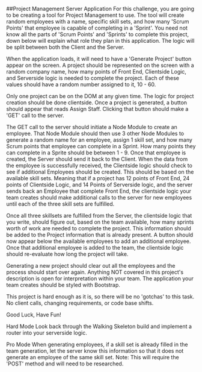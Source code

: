 ##Project Management Server Application
For this challenge, you are going to be creating a tool for Project Management to use. The tool will create random employees with a name, specific skill sets, and how many 'Scrum Points' that employee is capable of completing in a 'Sprint'. You need not know all the parts of 'Scrum Points' and 'Sprints' to complete this project, down below will explain what role they plan in this application. The logic will be split between both the Client and the Server.

When the application loads, it will need to have a 'Generate Project' button appear on the screen. A project should be represented on the screen with a random company name, how many points of Front End, Clientside Logic, and Serverside logic is needed to complete the project. Each of these values should have a random number assigned to it, 10 - 60.

Only one project can be on the DOM at any given time. The logic for project creation should be done clientside. Once a project is generated, a button should appear that reads Assign Staff. Clicking that button should make a 'GET' call to the server.

The GET call to the server should initiate a Node Module to create an employee. That Node Module should then use 3 other Node Modules to generate a random name for an employee, assign 1 skill set, and how many Scrum points that employee can complete in a Sprint. How many points they can complete in a Sprite should be between 1 - 9. Once that employee is created, the Server should send it back to the Client. When the data from the employee is successfully received, the Clientside logic should check to see if additional Employees should be created. This should be based on the available skill sets. Meaning that if a project has 12 points of Front End, 24 points of Clientside Logic, and 14 Points of Serverside logic, and the server sends back an Employee that complete Front End, the clientside logic your team creates should make additional calls to the server for new employees until each of the three skill sets are fulfilled.

Once all three skillsets are fulfilled from the Server, the clientside logic that you write, should figure out, based on the team available, how many sprints worth of work are needed to complete the project. This information should be added to the Project information that is already present. A button should now appear below the available employees to add an additional employee. Once that additional employee is added to the team, the clientside logic should re-evaluate how long the project will take.

Generating a new project should clear out all the employees and the process should start over again. Anything NOT covered in this project's description is open for interpretation within your team. The application your team creates should be styled with Bootstrap.

This project is hard enough as it is, so there will be no 'gotchas' to this task. No client calls, changing requirements, or code base shifts.

Good Luck, Have Fun!

Hard Mode
Look back through the Walking Skeleton build and implement a router into your serverside logic.

Pro Mode
When generating employees, if a skill set is already filled in the team generation, let the server know this information so that it does not generate an employee of the same skill set. Note: This will require the 'POST' method and will need to be researched.
